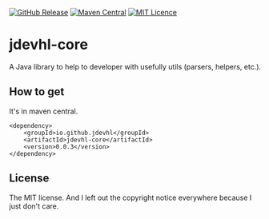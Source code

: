 [![GitHub Release](https://img.shields.io/github/v/release/jdevhl/core.svg)](https://github.com/jdevhl/core/releases)
[![Maven Central](https://maven-badges.herokuapp.com/maven-central/io.github.jdevhl/jdevhl-core/badge.svg)](https://mvnrepository.com/artifact/io.github.jdevhl/jdevhl-core)
[![MIT Licence](https://badges.frapsoft.com/os/mit/mit.svg?v=103)](https://opensource.org/licenses/mit-license.php)

# jdevhl-core

A Java library to help to developer with usefully utils (parsers, helpers, etc.).

## How to get

It's in maven central.

    <dependency>
        <groupId>io.github.jdevhl</groupId>
        <artifactId>jdevhl-core</artifactId>
        <version>0.0.3</version>
    </dependency>

## License

The MIT license. And I left out the copyright notice everywhere because I just don't care.
